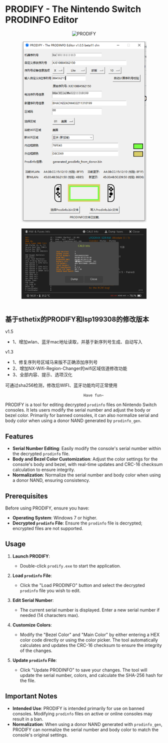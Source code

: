 # PRODIFY - The Nintendo Switch PRODINFO Editor

<div align="center">
  <img src="https://github.com/sthetix/PRODIFY/blob/main/prodify.jpg" alt="PRODIFY" width="400"/>
  <br>
  <br>
</div>

<div align="center">
  <img src="https://github.com/illyasever-lol/PRODIFY-CHN/blob/main/PRODIFYCHN1.5.jpg" alt="PRODIFY" width="400"/>
  <br>
  <br>
</div>

<div align="center">
  <img src="https://raw.githubusercontent.com/illyasever-lol/PRODIFY-CHN/refs/heads/main/nyx20460507_143159.bmp" alt="PRODIFY" width="400"/>
  <br>
  <br>
</div>

## 基于sthetix的PRODIFY和lsp199308的修改版本
v1.5
- 1、增加wlan、蓝牙mac地址读取，并基于新序列号生成、自动写入

v1.3
- 1、修复序列号区域马来版不正确添加序列号
- 2、增加NX-Wifi-Region-Changer的wifi区域信道修改功能
- 3、全部内容、提示、选项汉化

可通过sha256检测，修改后WIFI、蓝牙功能均可正常使用

                                       Have fun~


PRODIFY is a tool for editing decrypted `prodinfo` files on Nintendo Switch consoles. It lets users modify the serial number and adjust the body or bezel color. Primarily for banned consoles, it can also normalize serial and body color when using a donor NAND generated by `prodinfo_gen`.

## Features

- **Serial Number Editing**: Easily modify the console's serial number within the decrypted `prodinfo` file.
- **Body and Bezel Color Customization**: Adjust the color settings for the console's body and bezel, with real-time updates and CRC-16 checksum calculation to ensure integrity.
- **Normalization**: Normalize the serial number and body color when using a donor NAND, ensuring consistency.

## Prerequisites

Before using PRODIFY, ensure you have:

- **Operating System**: Windows 7 or higher.
- **Decrypted `prodinfo` File**: Ensure the `prodinfo` file is decrypted; encrypted files are not supported.

## Usage

1. **Launch PRODIFY**:
   - Double-click `prodify.exe` to start the application.

2. **Load `prodinfo` File**:
   - Click the "Load PRODINFO" button and select the decrypted `prodinfo` file you wish to edit.

3. **Edit Serial Number**:
   - The current serial number is displayed. Enter a new serial number if needed (14 characters max).

4. **Customize Colors**:
   - Modify the "Bezel Color" and "Main Color" by either entering a HEX color code directly or using the color picker. The tool automatically calculates and updates the CRC-16 checksum to ensure the integrity of the changes.

5. **Update `prodinfo` File**:
   - Click "Update PRODINFO" to save your changes. The tool will update the serial number, colors, and calculate the SHA-256 hash for the file.

## Important Notes

- **Intended Use**: PRODIFY is intended primarily for use on banned consoles. Modifying `prodinfo` files on active or online consoles may result in a ban.
- **Normalization**: When using a donor NAND generated with `prodinfo_gen`, PRODIFY can normalize the serial number and body color to match the console's original settings.
